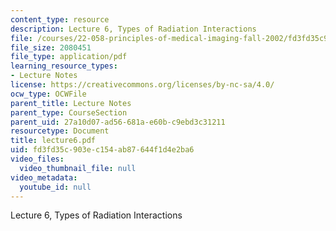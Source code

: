 ```yaml
---
content_type: resource
description: Lecture 6, Types of Radiation Interactions
file: /courses/22-058-principles-of-medical-imaging-fall-2002/fd3fd35c903ec154ab87644f1d4e2ba6_lecture6.pdf
file_size: 2080451
file_type: application/pdf
learning_resource_types:
- Lecture Notes
license: https://creativecommons.org/licenses/by-nc-sa/4.0/
ocw_type: OCWFile
parent_title: Lecture Notes
parent_type: CourseSection
parent_uid: 27a10d07-ad56-681a-e60b-c9ebd3c31211
resourcetype: Document
title: lecture6.pdf
uid: fd3fd35c-903e-c154-ab87-644f1d4e2ba6
video_files:
  video_thumbnail_file: null
video_metadata:
  youtube_id: null
---
```

Lecture 6, Types of Radiation Interactions
